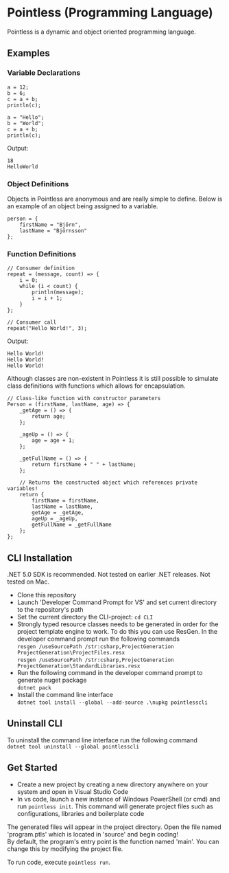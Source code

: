 # Pointless (Programming Language)
Pointless is a dynamic and object oriented programming language.

## Examples
### Variable Declarations
```
a = 12;
b = 6;
c = a + b;
println(c);

a = "Hello";
b = "World";
c = a + b;
println(c);
```

Output:
```
18
HelloWorld
```

### Object Definitions
Objects in Pointless are anonymous and are really simple to define. Below is an example of an object being assigned to a variable.
```
person = {
    firstName = "Björn",
    lastName = "Björnsson"
};
```

### Function Definitions
```
// Consumer definition
repeat = (message, count) => {
    i = 0;
    while (i < count) {
        println(message);
        i = i + 1;
    }
};

// Consumer call
repeat("Hello World!", 3);
```

Output:
```
Hello World!
Hello World!
Hello World!
```

Although classes are non-existent in Pointless it is still possible to simulate class definitions with functions which allows for encapsulation.
```
// Class-like function with constructor parameters
Person = (firstName, lastName, age) => {
    _getAge = () => {
        return age;
    };

    _ageUp = () => {
        age = age + 1;
    };

    _getFullName = () => {
        return firstName + " " + lastName;
    };

    // Returns the constructed object which references private variables!
    return {
        firstName = firstName,
        lastName = lastName,
        getAge = _getAge,
        ageUp = _ageUp,
        getFullName = _getFullName
    };
};
```

## CLI Installation
.NET 5.0 SDK is recommended. Not tested on earlier .NET releases. Not tested on Mac.

- Clone this repository
- Launch 'Developer Command Prompt for VS' and set current directory to the repository's path
- Set the current directory the CLI-project: `cd CLI`
- Strongly typed resource classes needs to be generated in order for the project template engine to work. To do this you can use ResGen. In the developer command prompt run the following commands \
`resgen /useSourcePath /str:csharp,ProjectGeneration ProjectGeneration\ProjectFiles.resx` \
`resgen /useSourcePath /str:csharp,ProjectGeneration ProjectGeneration\StandardLibraries.resx`
- Run the following command in the developer command prompt to generate nuget package \
`dotnet pack`
- Install the command line interface \
`dotnet tool install --global --add-source .\nupkg pointlesscli`

## Uninstall CLI
To uninstall the command line interface run the following command \
`dotnet tool uninstall --global pointlesscli`


## Get Started
- Create a new project by creating a new directory anywhere on your system and open in Visual Studio Code
- In vs code, launch a new instance of Windows PowerShell (or cmd) and run `pointless init`. This command will generate project files such as configurations, libraries and boilerplate code

The generated files will appear in the project directory.
Open the file named 'program.ptls' which is located in 'source' and begin coding! \
By default, the program's entry point is the function named 'main'. You can change this by modifying the project file.

To run code, execute `pointless run`.